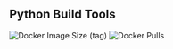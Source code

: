 ## Python Build Tools

![Docker Image Size (tag)](https://img.shields.io/docker/image-size/crazyuploader/python_build_tools/latest)
![Docker Pulls](https://img.shields.io/docker/pulls/crazyuploader/python_build_tools)
